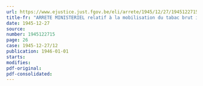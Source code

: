 ```yaml
---
url: https://www.ejustice.just.fgov.be/eli/arrete/1945/12/27/1945122715/justel
title-fr: "ARRETE MINISTERIEL relatif à la mobilisation du tabac brut indigène <abrogé par AM 15-01-1947>"
date: 1945-12-27
source:
number: 1945122715
page: 26
case: 1945-12-27/12
publication: 1946-01-01
starts:
modifies:
pdf-original:
pdf-consolidated:
---
```


